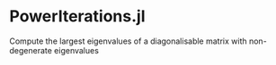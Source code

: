 # PowerIterations.jl
Compute the largest eigenvalues of a diagonalisable matrix with non-degenerate eigenvalues
